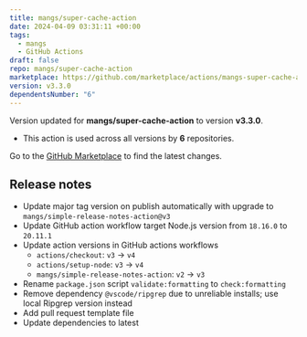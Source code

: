 ```yaml
---
title: mangs/super-cache-action
date: 2024-04-09 03:31:11 +00:00
tags:
  - mangs
  - GitHub Actions
draft: false
repo: mangs/super-cache-action
marketplace: https://github.com/marketplace/actions/mangs-super-cache-action
version: v3.3.0
dependentsNumber: "6"
---
```



Version updated for **mangs/super-cache-action** to version **v3.3.0**.
- This action is used across all versions by **6** repositories.

Go to the [GitHub Marketplace](https://github.com/marketplace/actions/mangs-super-cache-action) to find the latest changes.

## Release notes

- Update major tag version on publish automatically with upgrade to `mangs/simple-release-notes-action@v3`
- Update GitHub action workflow target Node.js version from `18.16.0` to `20.11.1`
- Update action versions in GitHub actions workflows
  - `actions/checkout`: `v3` -> `v4`
  - `actions/setup-node`: `v3` -> `v4`
  - `mangs/simple-release-notes-action`: `v2` -> `v3`
- Rename `package.json` script `validate:formatting` to `check:formatting`
- Remove dependency `@vscode/ripgrep` due to unreliable installs; use local Ripgrep version instead
- Add pull request template file
- Update dependencies to latest
